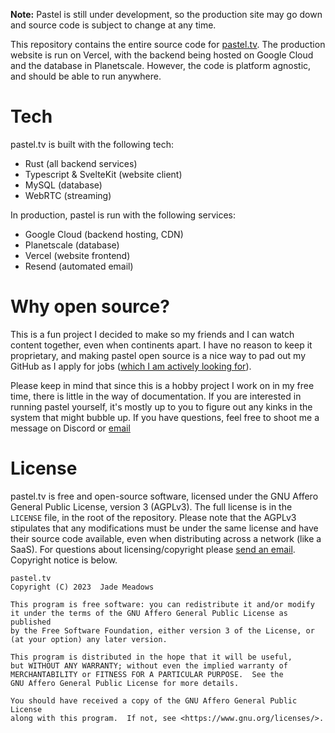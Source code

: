 **Note:** Pastel is still under development, so the production site may go down and source code is subject to change at any time.

This repository contains the entire source code for [pastel.tv](https://pastel.tv). The production website is run on Vercel, with the backend being hosted on Google Cloud and the database in Planetscale. However, the code is platform agnostic, and should be able to run anywhere.

# Tech
pastel.tv is built with the following tech:
- Rust (all backend services)
- Typescript & SvelteKit (website client)
- MySQL (database)
- WebRTC (streaming)

In production, pastel is run with the following services:
- Google Cloud (backend hosting, CDN)
- Planetscale (database)
- Vercel (website frontend)
- Resend (automated email)

# Why open source?
This is a fun project I decided to make so my friends and I can watch content together, even when continents apart. I have no reason to keep it proprietary, and making pastel open source is a nice way to pad out my GitHub as I apply for jobs ([which I am actively looking for](https://bremea.com)).

Please keep in mind that since this is a hobby project I work on in my free time, there is little in the way of documentation. If you are interested in running pastel yourself, it's mostly up to you to figure out any kinks in the system that might bubble up. If you have questions, feel free to shoot me a message on Discord or [email](mailto:jade@bremea.com)

# License
pastel.tv is free and open-source software, licensed under the GNU Affero General Public License, version 3 (AGPLv3). The full license is in the `LICENSE` file, in the root of the repository. Please note that the AGPLv3 stipulates that any modifications must be under the same license and have their source code available, even when distributing across a network (like a SaaS). For questions about licensing/copyright please [send an email](mailto:jade@bremea.com). Copyright notice is below.

```
pastel.tv
Copyright (C) 2023  Jade Meadows

This program is free software: you can redistribute it and/or modify
it under the terms of the GNU Affero General Public License as published
by the Free Software Foundation, either version 3 of the License, or
(at your option) any later version.

This program is distributed in the hope that it will be useful,
but WITHOUT ANY WARRANTY; without even the implied warranty of
MERCHANTABILITY or FITNESS FOR A PARTICULAR PURPOSE.  See the
GNU Affero General Public License for more details.

You should have received a copy of the GNU Affero General Public License
along with this program.  If not, see <https://www.gnu.org/licenses/>.
```
